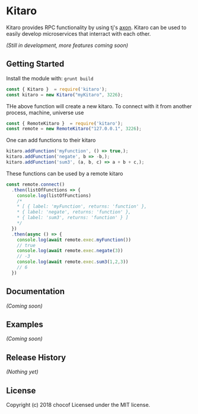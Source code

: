 # Kitaro

Kitaro provides RPC functionality by using tj's [axon](https://github.com/tj/axon).
Kitaro can be used to easily develop microservices that interract with each other.

_(Still in development, more features coming soon)_

## Getting Started
Install the module with: `grunt build`

```javascript
const { Kitaro }  = require('kitaro');
const kitaro = new Kitaro("myKitaro", 3226);
```

THe above function will create a new kitaro. To connect with it
from another process, machine, universe use

```javascript
const { RemoteKitaro }  = require('kitaro');
const remote = new RemoteKitaro("127.0.0.1", 3226);
```

One can add functions to their kitaro
```javascript
kitaro.addFunction('myFunction', () => true,);
kitaro.addFunction('negate', b => -b,);
kitaro.addFunction('sum3', (a, b, c) => a + b + c,);
```

These functions can be used by a remote kitaro
```javascript
const remote.connect()
  .then(listOfFunctions => {
    console.log(listOfFunctions)
    /*
    * [ { label: 'myFunction', returns: 'function' },
    * { label: 'negate', returns: 'function' },
    * { label: 'sum3', returns: 'function' } ]
    */
  })
  .then(async () => {
    console.log(await remote.exec.myFunction())
    // true
    console.log(await remote.exec.negate(3))
    // -3
    console.log(await remote.exec.sum3(1,2,3))
    // 6
  })

```

## Documentation
_(Coming soon)_

## Examples
_(Coming soon)_

## Release History
_(Nothing yet)_

## License
Copyright (c) 2018 chocof
Licensed under the MIT license.
